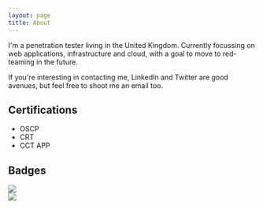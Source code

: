 ```yaml
---
layout: page
title: About
---
```


I'm a penetration tester living in the United Kingdom. Currently focussing on web applications, infrastructure and cloud, with a goal to move to red-teaming in the future.

If you're interesting in contacting me, LinkedIn and Twitter are good avenues, but feel free to shoot me an email too.

## Certifications
* OSCP
* CRT
* CCT APP

## Badges

![](https://www.hackthebox.eu/badge/image/809)  
![](https://projecteuler.net/profile/Reboare.png)
